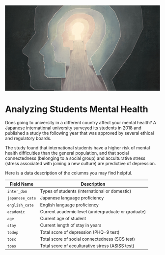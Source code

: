 ![Illustration of silhouetted heads](mentalhealth.jpg)

# Analyzing Students Mental Health

Does going to university in a different country affect your mental health? A Japanese international university surveyed its students in 2018 and published a study the following year that was approved by several ethical and regulatory boards.

The study found that international students have a higher risk of mental health difficulties than the general population, and that social connectedness (belonging to a social group) and acculturative stress (stress associated with joining a new culture) are predictive of depression.

Here is a data description of the columns you may find helpful.

| Field Name     | Description                                       |
|----------------|---------------------------------------------------|
| `inter_dom`    | Types of students (international or domestic)     |
| `japanese_cate`| Japanese language proficiency                     |
| `english_cate` | English language proficiency                      |
| `academic`     | Current academic level (undergraduate or graduate)|
| `age`          | Current age of student                            |
| `stay`         | Current length of stay in years                   |
| `todep`        | Total score of depression (PHQ-9 test)            |
| `tosc`         | Total score of social connectedness (SCS test)    |
| `toas`         | Total score of acculturative stress (ASISS test)  | 
